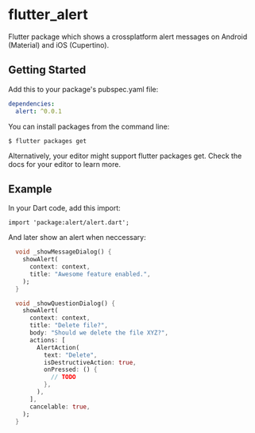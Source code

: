 # flutter_alert

Flutter package which shows a crossplatform alert messages on Android (Material) and iOS (Cupertino).

## Getting Started

Add this to your package's pubspec.yaml file:

```yaml
dependencies:
  alert: ^0.0.1
```

You can install packages from the command line:

```
$ flutter packages get
```

Alternatively, your editor might support flutter packages get. Check the docs for your editor to learn more.

## Example

In your Dart code, add this import:

```darf
import 'package:alert/alert.dart';
```

And later show an alert when neccessary:

```dart
  void _showMessageDialog() {
    showAlert(
      context: context,
      title: "Awesome feature enabled.",
    );
  }

  void _showQuestionDialog() {
    showAlert(
      context: context,
      title: "Delete file?",
      body: "Should we delete the file XYZ?",
      actions: [
        AlertAction(
          text: "Delete",
          isDestructiveAction: true,
          onPressed: () {
            // TODO
          },
        ),
      ],
      cancelable: true,
    );
  }
```
